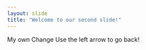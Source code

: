 ```yaml
---
layout: slide
title: "Welcome to our second slide!"
---
```

My own Change
Use the left arrow to go back!
